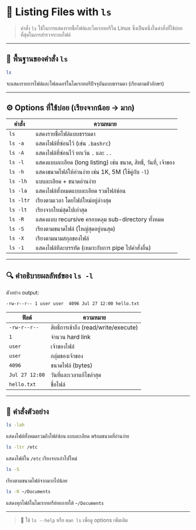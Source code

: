 # 📂 Listing Files with `ls`

> คำสั่ง `ls` ใช้ในการแสดงรายชื่อไฟล์และไดเรกทอรีใน Linux ซึ่งเป็นหนึ่งในคำสั่งที่ใช้บ่อยที่สุดในการสำรวจระบบไฟล์

---

## 🧱 พื้นฐานของคำสั่ง `ls`

```bash
ls
```
จะแสดงรายการไฟล์และโฟลเดอร์ในไดเรกทอรีปัจจุบันแบบธรรมดา (เรียงตามตัวอักษร)

---

## ⚙️ Options ที่ใช้บ่อย (เรียงจากน้อย → มาก)

| คำสั่ง | ความหมาย |
|--------|----------|
| `ls` | แสดงรายชื่อไฟล์แบบธรรมดา |
| `ls -a` | แสดงไฟล์ที่ซ่อนไว้ (เช่น `.bashrc`) |
| `ls -A` | แสดงไฟล์ที่ซ่อนไว้ ยกเว้น `.` และ `..` |
| `ls -l` | แสดงแบบละเอียด (long listing) เช่น ขนาด, สิทธิ์, วันที่, เจ้าของ |
| `ls -h` | แสดงขนาดไฟล์ให้อ่านง่าย เช่น 1K, 5M (ใช้คู่กับ `-l`) |
| `ls -lh` | แบบละเอียด + ขนาดอ่านง่าย |
| `ls -la` | แสดงไฟล์ทั้งหมดแบบละเอียด รวมไฟล์ซ่อน |
| `ls -ltr` | เรียงตามเวลา โดยไฟล์ใหม่อยู่ล่างสุด |
| `ls -lt` | เรียงจากใหม่สุดไปเก่าสุด |
| `ls -R` | แสดงแบบ recursive ครอบคลุม sub-directory ทั้งหมด |
| `ls -S` | เรียงตามขนาดไฟล์ (ใหญ่สุดอยู่บนสุด) |
| `ls -X` | เรียงตามนามสกุลของไฟล์ |
| `ls -1` | แสดงไฟล์ทีละบรรทัด (เหมาะกับการ pipe ไปคำสั่งอื่น) |

---

## 🔍 คำอธิบายผลลัพธ์ของ `ls -l`

ตัวอย่าง output:
```
-rw-r--r-- 1 user user  4096 Jul 27 12:00 hello.txt
```

| ฟิลด์ | ความหมาย |
|--------|----------|
| `-rw-r--r--` | สิทธิ์การเข้าถึง (read/write/execute) |
| `1` | จำนวน hard link |
| `user` | เจ้าของไฟล์ |
| `user` | กลุ่มของเจ้าของ |
| `4096` | ขนาดไฟล์ (bytes) |
| `Jul 27 12:00` | วันที่และเวลาแก้ไขล่าสุด |
| `hello.txt` | ชื่อไฟล์ |

---

## 🧪 คำสั่งตัวอย่าง

```bash
ls -lah
```
แสดงไฟล์ทั้งหมดรวมถึงไฟล์ซ่อน แบบละเอียด พร้อมขนาดที่อ่านง่าย

```bash
ls -ltr /etc
```
แสดงไฟล์ใน `/etc` เรียงจากเก่าไปใหม่

```bash
ls -S
```
เรียงตามขนาดไฟล์จากมากไปน้อย

```bash
ls -R ~/Documents
```
แสดงทุกไฟล์ในไดเรกทอรีย่อยภายใต้ `~/Documents`

---

> 📘 ใช้ `ls --help` หรือ `man ls` เพื่อดู options เพิ่มเติม
